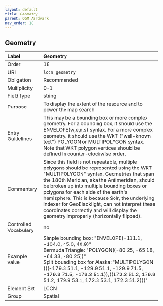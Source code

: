```yaml
---
layout: default
title: Geometry
parent: OGM Aardvark
nav_order: 18
---
```


## Geometry

| Label                 | Geometry                                                                                                        |
|:----------------------|:-------------------------------------------------------------------------------------------------------------------------|
| Order           | 18                                                                                                                       |
| URI                   | `locn_geometry`                                                                                                          |
| Obligation            | Recommended                                                                                                              |
| Multiplicity          | 0-1                                                                                                                      |
| Field type            | string                                                                                                                   |
| Purpose               | To display the extent of the resource and to power the map search                                                        |
| Entry Guidelines      | This may be a bounding box or more complex geometry. For a bounding box, it should use the ENVELOPE(w,e,n,s) syntax. For a more complex geometry, it should use the WKT ("well-known text") POLYGON or MULTIPOLYGON syntax. Note that WKT polygon vertices should be defined in counter-clockwise order. |
| Commentary            |  Since this field is not repeatable, multiple polygons should be represented using the WKT "MULTIPOLYGON" syntax. Geometries that span the 180th Meridian, aka the Antimeridian, should be broken up into multiple bounding boxes or polygons for each side of the earth's hemisphere. This is because Solr, the underlying indexer for GeoBlacklight, can not interpret these coordinates correctly and will display the geometry improperly (horizontally flipped).  |
| Controlled Vocabulary | no                                                                                                                       |
| Example value         | Simple bounding box: "ENVELOPE(-111.1, -104.0, 45.0, 40.9)"<br>Bermuda Triangle: "POLYGON((-80 25, -65 18, -64 33, -80 25))"<br>Split bounding box for Alaska: "MULTIPOLYGON (((-179.3 51.1, -129.9 51.1, -129.9 71.5, -179.3 71.5, -179.3 51.1)),((172.3 51.2, 179.9 51.2, 179.9 53.1, 172.3 53.1, 172.3 51.2)))"  |
| Element Set           | LOCN                                                                                                              |
| Group                 | Spatial                                                                                                                  |
